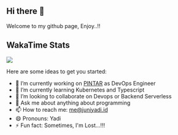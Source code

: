 ## Hi there 👋

Welcome to my github page, Enjoy..!!


## WakaTime Stats

![](https://github-readme.juniyadi.id/api/wakatime?username=JuniYadi&layout=compact)
<!-- ![](https://wakatime.com/share/@JuniYadi/7ec6a006-9bd6-465c-8004-2fd07ef439cc.svg) -->



Here are some ideas to get you started:

- 🔭 I’m currently working on [PINTAR](https://pintar.co) as DevOps Engineer
- 🌱 I’m currently learning Kubernetes and Typescript
- 👯 I’m looking to collaborate on Devops or Backend Serverless
- 💬 Ask me about anything about programming
- 📫 How to reach me: me@juniyadi.id
- 😄 Pronouns: Yadi
- ⚡ Fun fact: Sometimes, I'm Lost...!!!
